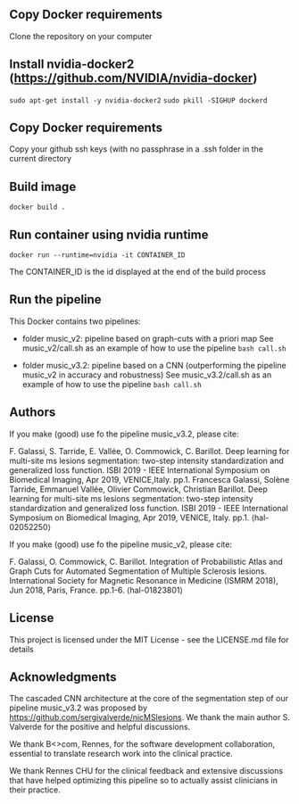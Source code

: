 ## Copy Docker requirements
Clone the repository on your computer

## Install nvidia-docker2 (https://github.com/NVIDIA/nvidia-docker)
  `sudo apt-get install -y nvidia-docker2`
  `sudo pkill -SIGHUP dockerd`

## Copy Docker requirements
Copy your github ssh keys (with no passphrase in a .ssh folder in the current directory

## Build image
  `docker build .`

## Run container using nvidia runtime
  `docker run --runtime=nvidia -it CONTAINER_ID`

The CONTAINER_ID is the id displayed at the end of the build process

## Run the pipeline

This Docker contains two pipelines: 

- folder music_v2: pipeline based on graph-cuts with a priori map
	See music_v2/call.sh as an example of how to use the pipeline
 	`bash call.sh`

- folder music_v3.2: pipeline based on a CNN (outperforming the pipeline music_v2 in accuracy and robustness)
	See music_v3.2/call.sh as an example of how to use the pipeline
  	`bash call.sh`

## Authors

If you make (good) use fo the pipeline music_v3.2, please cite:

F. Galassi, S. Tarride, E. Vallée, O. Commowick, C. Barillot. Deep learning for multi-site ms lesions segmentation: two-step intensity standardization and generalized loss function. ISBI 2019 - IEEE International Symposium on Biomedical Imaging, Apr 2019, VENICE,Italy. pp.1. Francesca Galassi, Solène Tarride, Emmanuel Vallée, Olivier Commowick, Christian Barillot. Deep learning for multi-site ms lesions segmentation: two-step intensity standardization and generalized loss function. ISBI 2019 - IEEE International Symposium on Biomedical Imaging, Apr 2019, VENICE, Italy. pp.1. ⟨hal-02052250⟩


If you make (good) use fo the pipeline music_v2, please cite:

F. Galassi, O. Commowick, C. Barillot. Integration of Probabilistic Atlas and Graph Cuts for Automated Segmentation of Multiple Sclerosis lesions. International Society for Magnetic Resonance in Medicine (ISMRM 2018), Jun 2018, Paris, France. pp.1-6. ⟨hal-01823801⟩


## License

This project is licensed under the MIT License - see the LICENSE.md file for details

## Acknowledgments

The cascaded CNN architecture at the core of the segmentation step of our pipeline music_v3.2 was proposed by https://github.com/sergivalverde/nicMSlesions. We thank the main author S. Valverde for the positive and helpful discussions.

We thank B<>com, Rennes, for the software development collaboration, essential to translate research work into the clinical practice.

We thank Rennes CHU for the clinical feedback and extensive discussions that have helped optimizing this pipeline so to actually assist clinicians in their practice.

